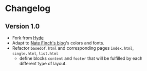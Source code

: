 # Changelog

## Version 1.0

- Fork from [Hyde](https://github.com/spf13/hyde) 
- Adapt to [Nate Finch's blog](https://npf.io)'s colors and fonts.
- Refactor `basedof.html` and corresponding pages `index.html`, `single.html`, `list.html`
    - define blocks `content` and `footer` that will be fulfilled by each different type of layout.